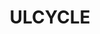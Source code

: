 ---
ee_id: '4488'
site: '1'
type: '2'
url: 2019-056-ulcycle
title: ULCYCLE
year: '2019'
display_year: '2019'
medium: IQDemy Premium UV ink on IKEA LINNMON table tops
dims: 118 x 59
pitch:
ps:
live_url:
related:
youtube:
related_code:
imgs: ulcycle-2019-056-db---K5pB.jpg
subheading:
download:
add_credit:
add_credits:
commission:
layout: things-i-made
---